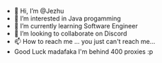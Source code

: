 - 👋 Hi, I’m @Jezhu
- 👀 I’m interested in Java progamming
- 🌱 I’m currently learning Software Engineer
- 💞️ I’m looking to collaborate on Discord
- 📫 How to reach me ... you just can't reach me...
- Good Luck madafaka I'm behind 400 proxies :p
<!---
Kill-cpp/Kill-cpp is a ✨ special ✨ repository because its `README.md` (this file) appears on your GitHub profile.
You can click the Preview link to take a look at your changes.
--->
